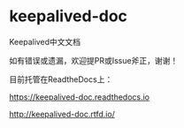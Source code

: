 # keepalived-doc

Keepalived中文文档

如有错误或遗漏，欢迎提PR或Issue斧正，谢谢！

目前托管在ReadtheDocs上：

https://keepalived-doc.readthedocs.io

http://keepalived-doc.rtfd.io/
